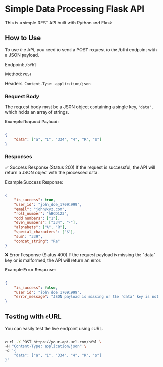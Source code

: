 # Simple Data Processing Flask API
This is a simple REST API built with Python and Flask.

## How to Use
To use the API, you need to send a POST request to the /bfhl endpoint with a JSON payload.

Endpoint: `/bfhl`

Method: `POST`

Headers: `Content-Type: application/json`

### Request Body
The request body must be a JSON object containing a single key, `"data"`, which holds an array of strings.

Example Request Payload:

```json

{
    "data": ["a", "1", "334", "4", "R", "$"]
}
```

### Responses
✅ Success Response (Status 200)
If the request is successful, the API will return a JSON object with the processed data.

Example Success Response:

```json

{
    "is_success": true,
    "user_id": "john_doe_17091999",
    "email": "john@xyz.com",
    "roll_number": "ABCD123",
    "odd_numbers": ["1"],
    "even_numbers": ["334", "4"],
    "alphabets": ["A", "R"],
    "special_characters": ["$"],
    "sum": "339",
    "concat_string": "Ra"
}
```

❌ Error Response (Status 400)
If the request payload is missing the "data" key or is malformed, the API will return an error.

Example Error Response:

```json

{
    "is_success": false,
    "user_id": "john_doe_17091999",
    "error_message": "JSON payload is missing or the 'data' key is not found."
}
```
## Testing with cURL
You can easily test the live endpoint using cURL.

```bash

curl -X POST https://your-api-url.com/bfhl \
-H "Content-Type: application/json" \
-d '{
    "data": ["a", "1", "334", "4", "R", "$"]
}'

```
